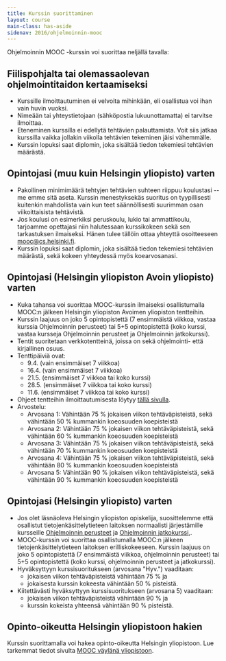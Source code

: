 ```yaml
---
title: Kurssin suorittaminen
layout: course
main-class: has-aside
sidenav: 2016/ohjelmoinnin-mooc
---
```


Ohjelmoinnin MOOC -kurssin voi suorittaa neljällä tavalla:

## Fiilispohjalta tai olemassaolevan ohjelmointitaidon kertaamiseksi

- Kurssille ilmoittautuminen ei velvoita mihinkään, eli osallistua voi ihan vain huvin vuoksi. 
- Nimeään tai yhteystietojaan (sähköpostia lukuunottamatta) ei tarvitse ilmoittaa. 
- Eteneminen kurssilla ei edellytä tehtävien palauttamista. Voit siis jatkaa kurssilla vaikka jollakin viikolla tehtävien tekeminen jäisi vähemmälle.
- Kurssin lopuksi saat diplomin, joka sisältää tiedon tekemiesi tehtävien määrästä.

## Opintojasi (muu kuin Helsingin yliopisto) varten

- Pakollinen minimimäärä tehtyjen tehtävien suhteen riippuu koulustasi -- me emme sitä aseta. Kurssin menestyksekäs suoritus on tyypillisesti kuitenkin mahdollista vain kun teet säännöllisesti suurimman osan viikoittaisista tehtävistä.
- Jos koulusi on esimerkiksi peruskoulu, lukio tai ammattikoulu, tarjoamme opettajasi niin halutessaan kurssikokeen sekä sen tarkastuksen ilmaiseksi. Hänen tulee tällöin ottaa yhteyttä osoitteeseen <mooc@cs.helsinki.fi>.
- Kurssin lopuksi saat diplomin, joka sisältää tiedon tekemiesi tehtävien määrästä, sekä kokeen yhteydessä myös koearvosanasi.

## Opintojasi (Helsingin yliopiston Avoin yliopisto) varten

- Kuka tahansa voi suorittaa MOOC-kurssin ilmaiseksi osallistumalla MOOC:n jälkeen Helsingin yliopiston Avoimen yliopiston tentteihin. 
- Kurssin laajuus on joko 5 opintopistettä (7 ensimmäistä viikkoa, vastaa kurssia Ohjelmoinnin perusteet) tai 5+5 opintopistettä (koko kurssi, vastaa kursseja Ohjelmoinnin perusteet ja Ohjelmoinnin jatkokurssi).
- Tentit suoritetaan verkkotentteinä, joissa on sekä ohjelmointi- että kirjallinen osuus.
- Tenttipäiviä ovat:
   - 9.4. (vain ensimmäiset 7 viikkoa)
   - 16.4. (vain ensimmäiset 7 viikkoa)
   - 21.5. (ensimmäiset 7 viikkoa tai koko kurssi)
   - 28.5. (ensimmäiset 7 viikkoa tai koko kurssi)
   - 11.6. (ensimmäiset 7 viikkoa tai koko kurssi)
- Ohjeet tentteihin ilmoittautumisesta löytyy <a href="https://docs.google.com/document/d/1W0sLTQeNJlPc2P50qbJJLlyOTuDIpnRq5S1D5tXzkN8/edit?usp=sharing" target="_blank" onclick="ga('send', 'event', 'link', 'click', 'outbound-avoin-ohje')">tällä sivulla</a>.
- Arvostelu:
   - Arvosana 1: Vähintään 75 % jokaisen viikon tehtäväpisteistä, sekä vähintään 50 % kummankin koeosuuden koepisteistä
   - Arvosana 2: Vähintään 75 % jokaisen viikon tehtäväpisteistä, sekä vähintään 60 % kummankin koeosuuden koepisteistä
   - Arvosana 3: Vähintään 75 % jokaisen viikon tehtäväpisteistä, sekä vähintään 70 % kummankin koeosuuden koepisteistä
   - Arvosana 4: Vähintään 75 % jokaisen viikon tehtäväpisteistä, sekä vähintään 80 % kummankin koeosuuden koepisteistä
   - Arvosana 5: Vähintään 90 % jokaisen viikon tehtäväpisteistä, sekä vähintään 90 % kummankin koeosuuden koepisteistä

   
## Opintojasi (Helsingin yliopisto) varten

- Jos olet läsnäoleva Helsingin yliopiston opiskelija, suosittelemme että osallistut tietojenkäsittelytieteen laitoksen normaalisti järjestämille kursseille <a href="http://www.cs.helsinki.fi/courses/581325/" target="_blank" onclick="ga('send', 'event', 'link', 'click', 'outbound-ohpe')">Ohjelmoinnin perusteet</a> ja <a href="http://www.cs.helsinki.fi/courses/582103/" target="_blank" onclick="ga('send', 'event', 'link', 'click', 'outbound-ohja')">Ohjelmoinnin jatkokurssi</a>,.
- MOOC-kurssin voi suorittaa osallistumalla MOOC:n jälkeen tietojenkäsittelytieteen laitoksen erilliskokeeseen. Kurssin laajuus on joko 5 opintopistettä (7 ensimmäistä viikkoa, ohjelmoinnin perusteet) tai 5+5 opintopistettä (koko kurssi, ohjelmoinnin perusteet ja jatkokurssi).
- Hyväksyttyyn kurssisuoritukseen (arvosana "Hyv.") vaaditaan:
   - jokaisen viikon tehtäväpisteistä vähintään 75 % ja
   - jokaisesta kurssin kokeesta vähintään 50 % pisteistä.
- Kiitettävästi hyväksyttyyn kurssisuoritukseen (arvosana 5) vaaditaan:
   - jokaisen viikon tehtäväpisteistä vähintään 90 % ja
   - kurssin kokeista yhteensä vähintään 90 % pisteistä.

## Opinto-oikeutta Helsingin yliopistoon hakien

Kurssin suorittamalla voi hakea opinto-oikeutta Helsingin yliopistoon. Lue tarkemmat tiedot sivulta [MOOC väylänä yliopistoon](opinto-oikeus.html).
